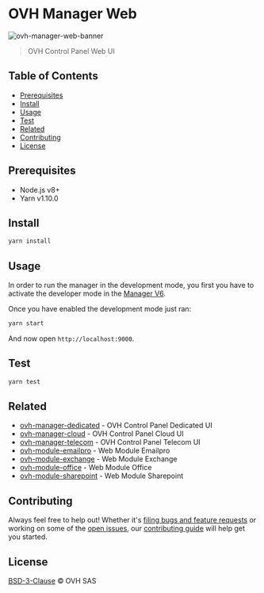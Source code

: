 # OVH Manager Web

![ovh-manager-web-banner](https://user-images.githubusercontent.com/428384/29673217-d57c0e30-88ee-11e7-843d-f787a17ee2e8.png)

> OVH Control Panel Web UI

## Table of Contents

* [Prerequisites](#prerequisites)
* [Install](#install)
* [Usage](#usage)
* [Test](#test)
* [Related](#related)
* [Contributing](#contributing)
* [License](#license)

## Prerequisites

* Node.js v8+
* Yarn v1.10.0

## Install

```sh
yarn install
```

## Usage

In order to run the manager in the development mode, you first you have to activate the developer mode in the [Manager V6](https://www.ovh.com/manager/dedicated/#/useraccount/advanced).

Once you have enabled the development mode just ran:

```sh
yarn start
```

And now open `http://localhost:9000`.

## Test

```sh
yarn test
```

## Related

* [ovh-manager-dedicated](https://github.com/ovh-ux/ovh-manager-dedicated) - OVH Control Panel Dedicated UI
* [ovh-manager-cloud](https://github.com/ovh-ux/ovh-manager-cloud) - OVH Control Panel Cloud UI
* [ovh-manager-telecom](https://github.com/ovh-ux/ovh-manager-telecom) - OVH Control Panel Telecom UI
* [ovh-module-emailpro](https://github.com/ovh-ux/ovh-module-emailpro) - Web Module Emailpro
* [ovh-module-exchange](https://github.com/ovh-ux/ovh-module-exchange) - Web Module Exchange
* [ovh-module-office](https://github.com/ovh-ux/ovh-module-office) - Web Module Office
* [ovh-module-sharepoint](https://github.com/ovh-ux/ovh-module-sharepoint) - Web Module Sharepoint

## Contributing

Always feel free to help out! Whether it's [filing bugs and feature requests](https://github.com/ovh-ux/ovh-manager-web/issues/new) or working on some of the [open issues](https://github.com/ovh-ux/ovh-manager-web/issues), our [contributing guide](https://github.com/ovh-ux/manager/blob/master/CONTRIBUTING.md) will help get you started.

## License

[BSD-3-Clause](LICENSE) © OVH SAS
